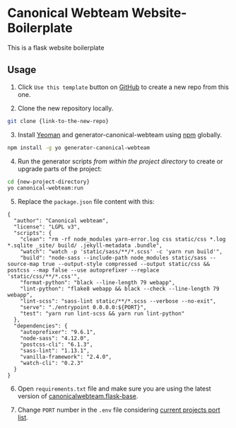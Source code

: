 # Canonical Webteam Website-Boilerplate
This is a flask website boilerplate

## Usage

1. Click `Use this template` button on [GitHub](https://help.github.com/en/articles/creating-a-repository-from-a-template) to create a new repo from this one.

2. Clone the new repository locally.

```bash
git clone {link-to-the-new-repo}
```

3. Install [Yeoman](http://yeoman.io) and generator-canonical-webteam using [npm](https://www.npmjs.com/) globally.

```bash
npm install -g yo generator-canonical-webteam
```

4. Run the generator scripts *from within the project directory* to create or upgrade parts of the project:

```bash
cd {new-project-directory}
yo canonical-webteam:run
```
5. Replace the `package.json` file content with this:

```
{
  "author": "Canonical webteam",
  "license": "LGPL v3",
  "scripts": {
    "clean": "rm -rf node_modules yarn-error.log css static/css *.log *.sqlite _site/ build/ .jekyll-metadata .bundle",
    "watch": "watch -p 'static/sass/**/*.scss' -c 'yarn run build'",
    "build": "node-sass --include-path node_modules static/sass --source-map true --output-style compressed --output static/css && postcss --map false --use autoprefixer --replace 'static/css/**/*.css'",
    "format-python": "black --line-length 79 webapp",
    "lint-python": "flake8 webapp && black --check --line-length 79 webapp",
    "lint-scss": "sass-lint static/**/*.scss --verbose --no-exit",
    "serve": "./entrypoint 0.0.0.0:${PORT}",
    "test": "yarn run lint-scss && yarn run lint-python"
  },
  "dependencies": {
    "autoprefixer": "9.6.1",
    "node-sass": "4.12.0",
    "postcss-cli": "6.1.3",
    "sass-lint": "1.13.1",
    "vanilla-framework": "2.4.0",
    "watch-cli": "0.2.3"
  }
}
```

6. Open `requirements.txt` file and make sure you are using the latest version of [canonicalwebteam.flask-base](https://pypi.org/project/canonicalwebteam.flask-base/).

7. Change `PORT` number in the `.env` file considering [current projects port list](https://canonical-web-and-design.github.io/practices/project-structure/ports.html).
